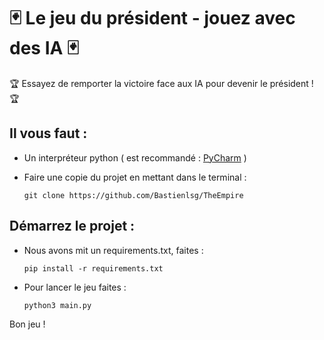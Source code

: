 # 🃏 Le jeu du président - jouez avec des IA 🃏

🏆 Essayez de remporter la victoire face aux IA pour devenir le président ! 🏆️

## Il vous faut :

* Un interpréteur python ( est recommandé : [PyCharm](https://www.jetbrains.com/fr-fr/pycharm/download/#section=windows) )


* Faire une copie du projet en mettant dans le terminal :

    ```git clone https://github.com/Bastienlsg/TheEmpire```

## Démarrez le projet :

* Nous avons mit un requirements.txt, faites :

    ```pip install -r requirements.txt```


* Pour lancer le jeu faites :

    ```python3 main.py```

Bon jeu !